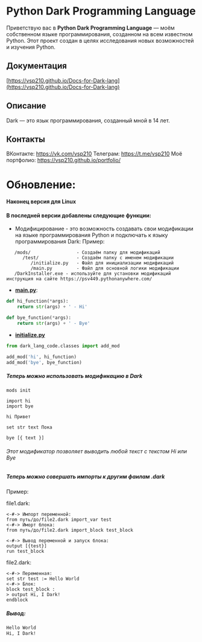 # Python Dark Programming Language

Приветствую вас в **Python Dark Programming Language** — моём собственном языке программирования, созданном на всем известном Python. Этот проект создан в целях исследования новых возможностей и изучения Python.

## Документация

[https://vsp210.github.io/Docs-for-Dark-lang](https://vsp210.github.io/Docs-for-Dark-lang)

## Описание

Dark — это язык программирования, созданный мной в 14 лет.

## Контакты
ВКонтакте: https://vk.com/vsp210
Телеграм: https://t.me/vsp210
Моё портфолио: https://vsp210.github.io/portfolio/


# Обновление:

#### Наконец версия для Linux

#### В последней версии добавлены следующие функции:
- Модифицирование - это возможность создавать свои модификации на языке программирования Python и подключать к языку программирования Dark: Пример:
```
   /mods/                 - Создаём папку для модификаций
      /test/              - Создаём папку с именем модификации
         /initialize.py   - Файл для инициализации модификаций
         /main.py         - Файл для основной логики модификации
   /DarkInstaller.exe - используйте для установки модификаций инструкция на сайте https://psv449.pythonanywhere.com/

```
- [**main.py**]():
```python
def hi_function(*args):
    return str(args) + ' - Hi'

def bye_function(*args):
    return str(args) + ' - Bye'
```
- [**initialize.py**]()
```python
from dark_lang_code.classes import add_mod

add_mod('hi', hi_function)
add_mod('bye', bye_function)
```

##### Теперь можно использовать модификацию в Dark
```dark
mods init

import hi
import bye

hi Привет

set str text Пока

bye [{ text }]
```

###### Этот модификатор позволяет выводить любой текст с текстом Hi или Bye

##### Теперь можно совершать импорты к другим фаилам .dark
Пример:

file1.dark:
```dark
<-#-> Импорт переменной:
from путь/до/file2.dark import_var test
<-#-> Иморт блока:
from путь/до/file2.dark import_block test_block

<-#-> Вывод переменной и запуск блока:
output [{test}]
run test_block
```

file2.dark:
```dark
<-#-> Переменная:
set str test := Hello World
<-#-> Блок:
block test_block :
> output Hi, I Dark!
endblock
```

##### Вывод:
```bash
Hello World
Hi, I Dark!
```
